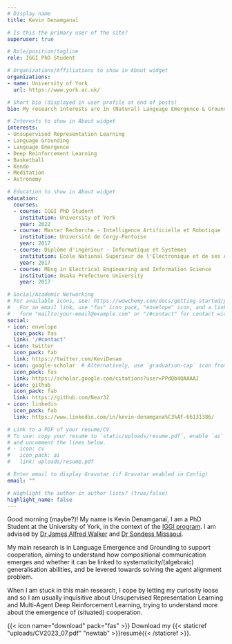 ```yaml
---
# Display name
title: Kevin Denamganaï

# Is this the primary user of the site?
superuser: true

# Role/position/tagline
role: IGGI PhD Student

# Organizations/Affiliations to show in About widget
organizations:
- name: University of York
  url: https://www.york.ac.uk/

# Short bio (displayed in user profile at end of posts)
bio: My research interests are in (Natural) Language Emergence & Grounding, Unsupervised Representation Learning and Deep ((Multi-Agent) Reinforcement/Imitation) Learning.

# Interests to show in About widget
interests:
- Unsupervised Representation Learning
- Language Grounding
- Language Emergence
- Deep Reinforcement Learning
- Basketball
- Kendo
- Meditation
- Astronomy

# Education to show in About widget
education:
  courses:
  - course: IGGI PhD Student
    institution: University of York
    year: 2022
  - course: Master Recherche - Intelligence Artificielle et Robotique
    institution: Université de Cergy-Pontoise
    year: 2017
  - course: Diplôme d'ingénieur - Informatique et Systèmes
    institution: Ecole National Supérieur de l'Électronique et de ses Applications
    year: 2017
  - course: MEng in Electrical Engineering and Information Science
    institution: Osaka Prefecture University
    year: 2017

# Social/Academic Networking
# For available icons, see: https://wowchemy.com/docs/getting-started/page-builder/#icons
#   For an email link, use "fas" icon pack, "envelope" icon, and a link in the
#   form "mailto:your-email@example.com" or "/#contact" for contact widget.
social:
- icon: envelope
  icon_pack: fas
  link: '/#contact'
- icon: twitter
  icon_pack: fab
  link: https://twitter.com/KeviDenam
- icon: google-scholar  # Alternatively, use `graduation-cap` icon from `ai` icon pack
  icon_pack: fas
  link: https://scholar.google.com/citations?user=PPdQb4QAAAAJ
- icon: github
  icon_pack: fab
  link: https://github.com/Near32
- icon: linkedin
  icon_pack: fab
  link: https://www.linkedin.com/in/kevin-denamgana%C3%AF-66131386/

# Link to a PDF of your resume/CV.
# To use: copy your resume to `static/uploads/resume.pdf`, enable `ai` icons in `params.toml`, 
# and uncomment the lines below.
# - icon: cv
#   icon_pack: ai
#   link: uploads/resume.pdf

# Enter email to display Gravatar (if Gravatar enabled in Config)
email: ""

# Highlight the author in author lists? (true/false)
highlight_name: false
---
```


Good morning (maybe?)! My name is Kevin Denamganaï, I am a PhD Student at the University of York, in the context of the [IGGI program](https://iggi.org.uk/). I am advised by [Dr James Alfred Walker](https://scholar.google.com/citations?user=Yl5OycsAAAAJ) and [Dr Sondess Missaoui](https://scholar.google.com/citations?hl=en&user=K2yUNQIAAAAJ).

My main research is in Language Emergence and Grounding to support cooperation, aiming to understand how compositional communication emerges and whether it can be linked to systematicity/(algebraic) generalisation abilities, and be levered towards solving the agent alignment problem.

When I am stuck in this main research, I cope by letting my curiosity loose and so I am usually inquisitive about Unsupervised Representation Learning and Multi-Agent Deep Reinforcement Learning, trying to understand more about the emergence of (situated) cooperation.

{{< icon name="download" pack="fas" >}} Download my {{< staticref "uploads/CV2023_07.pdf" "newtab" >}}resumé{{< /staticref >}}.

